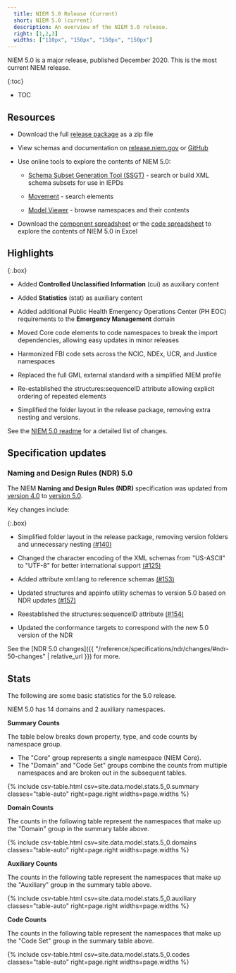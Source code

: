 ```yaml
---
  title: NIEM 5.0 Release (Current)
  short: NIEM 5.0 (current)
  description: An overview of the NIEM 5.0 release.
  right: [1,2,3]
  widths: ["110px", "150px", "150px", "150px"]
---
```


NIEM 5.0 is a major release, published December 2020.  This is the most current NIEM release.

{:toc}
- TOC

## Resources

- Download the full [release package](https://github.com/NIEM/NIEM-Releases/archive/niem-5.0.zip) as a zip file

- View schemas and documentation on [release.niem.gov](https://release.niem.gov/niem/5.0) or [GitHub](https://github.com/NIEM/NIEM-Releases/tree/niem-5.0)

- Use online tools to explore the contents of NIEM 5.0:

  - [Schema Subset Generation Tool (SSGT)](https://tools.niem.gov/niemtools/ssgt/index.iepd) - search or build XML schema subsets for use in IEPDs

  - [Movement](https://beta.movement.niem.gov) - search elements

  - [Model Viewer](https://niem.github.io/model/) - browse namespaces and their contents

- Download the [component spreadsheet](https://release.niem.gov/niem/5.0/xlsx/niem-5.0.xlsx) or the [code spreadsheet](https://release.niem.gov/niem/5.0/xlsx/niem-5.0-codes.xlsx) to explore the contents of NIEM 5.0 in Excel

## Highlights

{:.box}
- Added **Controlled Unclassified Information** (cui) as auxiliary content

- Added **Statistics** (stat) as auxiliary content

- Added additional Public Health Emergency Operations Center (PH EOC) requirements to the **Emergency Management** domain

- Moved Core code elements to code namespaces to break the import dependencies, allowing easy updates in minor releases

- Harmonized FBI code sets across the NCIC, NDEx, UCR, and Justice namespaces

- Replaced the full GML external standard with a simplified NIEM profile

- Re-established the structures:sequenceID attribute allowing explicit ordering of repeated elements

- Simplified the folder layout in the release package, removing extra nesting and versions.

See the [NIEM 5.0 readme](https://github.com/NIEM/NIEM-Releases/blob/niem-5.0/README.md) for a detailed list of changes.

## Specification updates

### Naming and Design Rules (NDR) 5.0

The NIEM **Naming and Design Rules (NDR)** specification was updated from [version 4.0]({{site.data.links.ndr4}}) to [version 5.0]({{site.data.links.ndr5}}).

Key changes include:

{:.box}
- Simplified folder layout in the release package, removing version folders and unnecessary nesting [(#140)](https://github.com/NIEM/NIEM-Releases/issues/140)

- Changed the character encoding of the XML schemas from "US-ASCII" to "UTF-8" for better international support [(#125)](https://github.com/NIEM/NIEM-Releases/issues/125)

- Added attribute xml:lang to reference schemas [(#153)](https://github.com/NIEM/NIEM-Releases/issues/153)

- Updated structures and appinfo utility schemas to version 5.0 based on NDR updates [(#157)](https://github.com/NIEM/NIEM-Releases/issues/157)

- Reestablished the structures:sequenceID attribute [(#154)](https://github.com/NIEM/NIEM-Releases/issues/154)

- Updated the conformance targets to correspond with the new 5.0 version of the NDR

See the [NDR 5.0 changes]({{ "/reference/specifications/ndr/changes/#ndr-50-changes" | relative_url }}) for more.

## Stats

The following are some basic statistics for the 5.0 release.

NIEM 5.0 has 14 domains and 2 auxiliary namespaces.

**Summary Counts**

The table below breaks down property, type, and code counts by namespace group.

- The "Core" group represents a single namespace (NIEM Core).
- The "Domain" and "Code Set" groups combine the counts from multiple namespaces and are broken out in the subsequent tables.

{% include csv-table.html
      csv=site.data.model.stats.5_0.summary
      classes="table-auto"
      right=page.right
      widths=page.widths
%}

**Domain Counts**

The counts in the following table represent the namespaces that make up the "Domain" group in the summary table above.

{% include csv-table.html
      csv=site.data.model.stats.5_0.domains
      classes="table-auto"
      right=page.right
      widths=page.widths
%}

**Auxiliary Counts**

The counts in the following table represent the namespaces that make up the "Auxiliary" group in the summary table above.

{% include csv-table.html
      csv=site.data.model.stats.5_0.auxiliary
      classes="table-auto"
      right=page.right
      widths=page.widths
%}

**Code Counts**

The counts in the following table represent the namespaces that make up the "Code Set" group in the summary table above.

{% include csv-table.html
      csv=site.data.model.stats.5_0.codes
      classes="table-auto"
      right=page.right
      widths=page.widths
%}

<br/>
